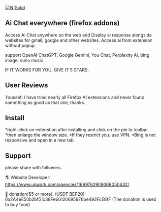 [![N|Solid](https://camo.githubusercontent.com/310d7dfde7c644b28fada4c4254a215999047ce9b02fc97a1e2db4530185e475/68747470733a2f2f6164646f6e732e6d6f7a696c6c612e6f72672f757365722d6d656469612f70726576696577732f66756c6c2f3237382f3237383836352e706e673f6d6f6469666965643d31363736363730333430)](https://addons.mozilla.org/en-US/firefox/addon/chatgpt-everywhere/)

## Ai Chat everywhere (firefox addons)

Access Ai Chat anywhere on the web and Display ai response alongside websites for gmail, google and other websites. Access ai from extension without popup.

support OpenAI ChatGPT, Google Gemini, You Chat, Perplexity Ai, bing image, suno music

IF IT WORKS FOR YOU, GIVE IT 5 STARS.

## User Reviews

Youssef: I have tried nearly all Firefox AI extensions and never found something as good as that one, thanks.

## Install

*right-click on extenstion after installing and click on the pin to toolbar.
*then enlarge the window size.
*If they restrict you، use VPN.
*Bing is not responsive and open in a new tab.

## Support

please share with followers.

🌎 Website Developer:
https://www.upwork.com/agencies/1699762909068050432/

💝 donation($5 or more).
(USDT BEP20): 0x2A4eE50b2bf51c38Fe66120695976be493FcE8fF
(The donation is used to buy food)